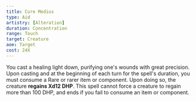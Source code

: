 ```yaml
---
title: Cure Medius
type: Aid
artistry: [Alteration]
duration: Concentration 
range: Touch
target: Creature
aoe: Target
cost: 24X
---
```

You cast a healing light down, purifying one's wounds with great precision. Upon casting and at the beginning of each turn for the spell's duration, you must consume a Rare or rarer item or component. Upon doing so, the creature **regains Xd12 DHP**. This spell cannot force a creature to regain more than 100 DHP, and ends if you fail to consume an item or component.
